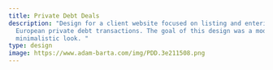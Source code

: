 ```yaml
---
title: Private Debt Deals
description: "Design for a client website focused on listing and entering
  European private debt transactions. The goal of this design was a modern and
  minimalistic look. "
type: design
image: https://www.adam-barta.com/img/PDD.3e211508.png
---
```

